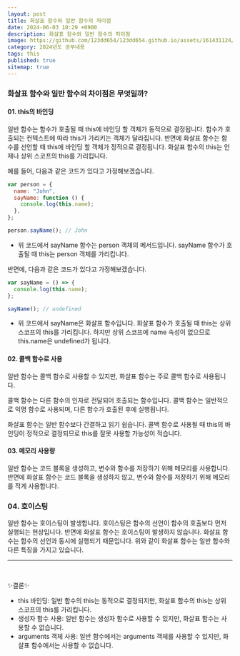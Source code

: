 ```yaml
---
layout: post
title: 화살표 함수와 일반 함수의 차이점
date: 2024-06-03 10:29 +0900
description: 화살표 함수와 일반 함수의 차이점
image: https://github.com/123dd654/123dd654.github.io/assets/161431124/4d500b6f-80ce-4566-9f13-f861f80b263a
category: 2024년도 공부내용
tags: this
published: true
sitemap: true
---
```


### 화살표 함수와 일반 함수의 차이점은 무엇일까?

#### 01. this의 바인딩

일반 함수는 함수가 호출될 때 this에 바인딩 할 객체가 동적으로 결정됩니다.
함수가 호출되는 컨텍스트에 따라 this가 가리키는 객체가 달라집니다.
반면에 화살표 함수는 함수를 선언할 때 this에 바인딩 할 객체가 정적으로 결정됩니다.
화살표 함수의 this는 언제나 상위 스코프의 this를 가리킵니다.

예를 들어, 다음과 같은 코드가 있다고 가정해보겠습니다.

```javascript
var person = {
  name: "John",
  sayName: function () {
    console.log(this.name);
  },
};

person.sayName(); // John
```

- 위 코드에서 sayName 함수는 person 객체의 메서드입니다.
  sayName 함수가 호출될 때 this는 person 객체를 가리킵니다.

반면에, 다음과 같은 코드가 있다고 가정해보겠습니다.

```javascript
var sayName = () => {
  console.log(this.name);
};

sayName(); // undefined
```

- 위 코드에서 sayName은 화살표 함수입니다.
  화살표 함수가 호출될 때 this는 상위 스코프의 this를 가리킵니다.
  하지만 상위 스코프에 name 속성이 없으므로 this.name은 undefined가 됩니다.

#### 02. 콜백 함수로 사용

일반 함수는 콜백 함수로 사용할 수 있지만, 화살표 함수는 주로 콜백 함수로 사용됩니다.

콜백 함수는 다른 함수의 인자로 전달되어 호출되는 함수입니다.
콜백 함수는 일반적으로 익명 함수로 사용되며, 다른 함수가 호출된 후에 실행됩니다.

화살표 함수는 일반 함수보다 간결하고 읽기 쉽습니다.
콜백 함수로 사용될 때 this의 바인딩이 정적으로 결정되므로 this를 잘못 사용할 가능성이 적습니다.

#### 03. 메모리 사용량

일반 함수는 코드 블록을 생성하고, 변수와 함수를 저장하기 위해 메모리를 사용합니다.
반면에 화살표 함수는 코드 블록을 생성하지 않고, 변수와 함수를 저장하기 위해 메모리를 적게 사용합니다.

### 04. 호이스팅

일반 함수는 호이스팅이 발생합니다. 호이스팅은 함수의 선언이 함수의 호출보다 먼저 실행되는 현상입니다.
반면에 화살표 함수는 호이스팅이 발생하지 않습니다. 화살표 함수는 함수의 선언과 동시에 실행되기 때문입니다.
위와 같이 화살표 함수는 일반 함수와 다른 특징을 가지고 있습니다.

---

<br/>

✨결론✨

- this 바인딩: 일반 함수의 this는 동적으로 결정되지만, 화살표 함수의 this는 상위 스코프의 this를 가리킵니다.
- 생성자 함수 사용: 일반 함수는 생성자 함수로 사용할 수 있지만, 화살표 함수는 사용할 수 없습니다.
- arguments 객체 사용: 일반 함수에서는 arguments 객체를 사용할 수 있지만, 화살표 함수에서는 사용할 수 없습니다.

